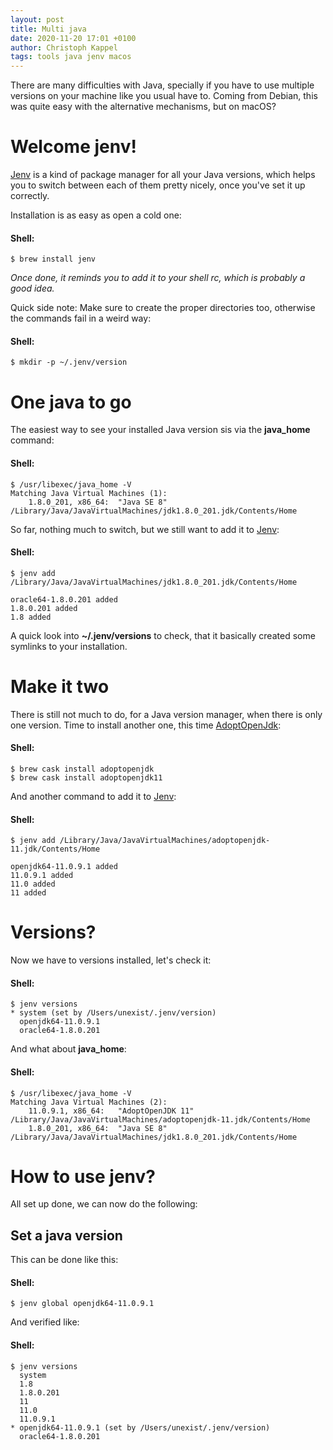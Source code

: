 ```yaml
---
layout: post
title: Multi java
date: 2020-11-20 17:01 +0100
author: Christoph Kappel
tags: tools java jenv macos
---
```

There are many difficulties with Java, specially if you have to use multiple versions on
your machine like you usual have to. Coming from Debian, this was quite easy with the
alternative mechanisms, but on macOS?

# Welcome jenv!

[Jenv][1] is a kind of package manager for all your Java versions, which helps you to switch
between each of them pretty nicely, once you've set it up correctly.

Installation is as easy as open a cold one:

#### **Shell:**
```shell
$ brew install jenv
```

*Once done, it reminds you to add it to your shell rc, which is probably a good idea.*

Quick side note: Make sure to create the proper directories too, otherwise the commands fail
in a weird way:

#### **Shell:**
```shell
$ mkdir -p ~/.jenv/version
```

# One java to go

The easiest way to see your installed Java version sis via the **java_home** command:

#### **Shell:**
```shell
$ /usr/libexec/java_home -V
Matching Java Virtual Machines (1):
    1.8.0_201, x86_64:	"Java SE 8"	/Library/Java/JavaVirtualMachines/jdk1.8.0_201.jdk/Contents/Home
```

So far, nothing much to switch, but we still want to add it to [Jenv][1]:

#### **Shell:**
```shell
$ jenv add /Library/Java/JavaVirtualMachines/jdk1.8.0_201.jdk/Contents/Home

oracle64-1.8.0.201 added
1.8.0.201 added
1.8 added
```

A quick look into **~/.jenv/versions** to check, that it basically created some symlinks to your
installation.

# Make it two

There is still not much to do, for a Java version manager, when there is only one version. Time
to install another one, this time [AdoptOpenJdk][2]:

#### **Shell:**
```shell
$ brew cask install adoptopenjdk
$ brew cask install adoptopenjdk11
```

And another command to add it to [Jenv][1]:

#### **Shell:**
```shell
$ jenv add /Library/Java/JavaVirtualMachines/adoptopenjdk-11.jdk/Contents/Home

openjdk64-11.0.9.1 added
11.0.9.1 added
11.0 added
11 added
```

# Versions?

Now we have to versions installed, let's check it:

#### **Shell:**
```shell
$ jenv versions
* system (set by /Users/unexist/.jenv/version)
  openjdk64-11.0.9.1
  oracle64-1.8.0.201
```

And what about **java_home**:

#### **Shell:**
```shell
$ /usr/libexec/java_home -V
Matching Java Virtual Machines (2):
    11.0.9.1, x86_64:	"AdoptOpenJDK 11"	/Library/Java/JavaVirtualMachines/adoptopenjdk-11.jdk/Contents/Home
    1.8.0_201, x86_64:	"Java SE 8"	/Library/Java/JavaVirtualMachines/jdk1.8.0_201.jdk/Contents/Home
```

# How to use jenv?

All set up done, we can now do the following:

## Set a java version

This can be done like this:

#### **Shell:**
```shell
$ jenv global openjdk64-11.0.9.1
```

And verified like:

#### **Shell:**
```shell
$ jenv versions
  system
  1.8
  1.8.0.201
  11
  11.0
  11.0.9.1
* openjdk64-11.0.9.1 (set by /Users/unexist/.jenv/version)
  oracle64-1.8.0.201
```

[1]: https://www.jenv.be/
[2]: https://adoptopenjdk.net/